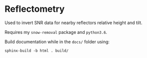 # Reflectometry
Used to invert SNR data for nearby reflectors relative height and tilt.

Requires my `snow-removal` package and `python3.6`.

Build documentation while in the `docs/` folder using:

    sphinx-build -b html . build/
